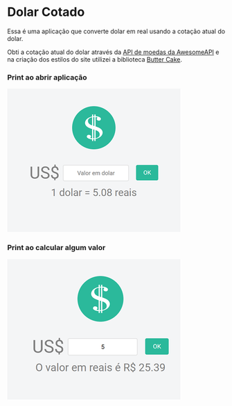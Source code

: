 # Dolar Cotado

Essa é uma aplicação que converte dolar em real usando a cotação atual do dolar.

Obti a cotação atual do dolar através da [API de moedas da AwesomeAPI](https://docs.awesomeapi.com.br/api-de-moedas) e na criação dos estilos do site utilizei a biblioteca [Butter Cake](https://getbuttercake.com/).

### Print ao abrir aplicação
![Print ao abrir aplicação](img/firstLoad.png)

### Print ao calcular algum valor
![Print ao calcular algum valor](img/5reais.png)

